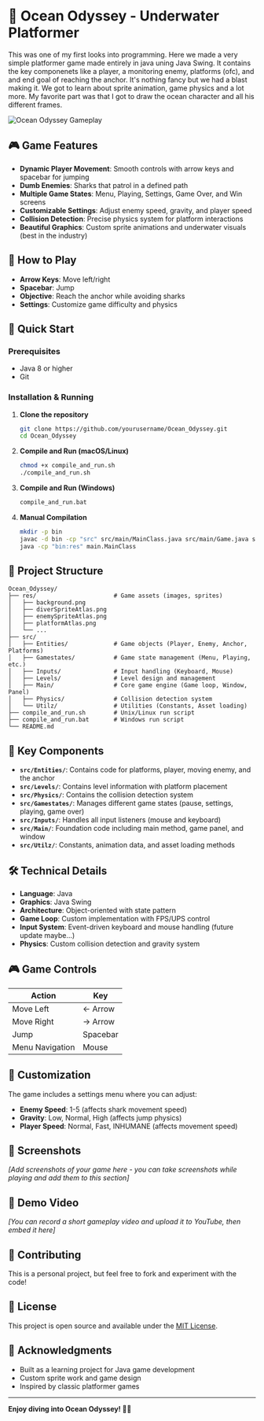 # 🌊 Ocean Odyssey - Underwater Platformer

This was one of my first looks into programming. Here we made a very simple platformer game  made entirely in java uning Java Swing. It contains the key componenets like a player, a monitoring enemy, platforms (ofc), and and end goal of reaching the anchor. It's nothing fancy but we had a blast making it. We got to learn about sprite animation, game physics and a lot more. My favorite part was that I got to draw the ocean character and all his different frames. 

![Ocean Odyssey Gameplay](https://img.shields.io/badge/Java-ED8B00?style=for-the-badge&logo=openjdk&logoColor=white)


## 🎮 Game Features

- **Dynamic Player Movement**: Smooth controls with arrow keys and spacebar for jumping
- **Dumb Enemies**: Sharks that patrol in a defined path
- **Multiple Game States**: Menu, Playing, Settings, Game Over, and Win screens
- **Customizable Settings**: Adjust enemy speed, gravity, and player speed
- **Collision Detection**: Precise physics system for platform interactions
- **Beautiful Graphics**: Custom sprite animations and underwater visuals (best in the industry)

## 🎯 How to Play

- **Arrow Keys**: Move left/right
- **Spacebar**: Jump
- **Objective**: Reach the anchor while avoiding sharks
- **Settings**: Customize game difficulty and physics

## 🚀 Quick Start

### Prerequisites

- Java 8 or higher
- Git

### Installation & Running

1. **Clone the repository**

   ```bash
   git clone https://github.com/yourusername/Ocean_Odyssey.git
   cd Ocean_Odyssey
   ```

2. **Compile and Run (macOS/Linux)**

   ```bash
   chmod +x compile_and_run.sh
   ./compile_and_run.sh
   ```

3. **Compile and Run (Windows)**

   ```cmd
   compile_and_run.bat
   ```

4. **Manual Compilation**
   ```bash
   mkdir -p bin
   javac -d bin -cp "src" src/main/MainClass.java src/main/Game.java src/main/GamePanel.java src/main/GameWindow.java src/main/MenuFrame.java src/main/Settings.java src/Entities/*.java src/gamestates/*.java src/inputs/*.java src/Levels/*.java src/Physics/*.java src/utilz/*.java
   java -cp "bin:res" main.MainClass
   ```

## 📁 Project Structure

```
Ocean_Odyssey/
├── res/                      # Game assets (images, sprites)
│   ├── background.png        
│   ├── diverSpriteAtlas.png  
│   ├── enemySpriteAtlas.png  
│   ├── platformAtlas.png     
│   └── ...
├── src/
│   ├── Entities/             # Game objects (Player, Enemy, Anchor, Platforms)
│   ├── Gamestates/           # Game state management (Menu, Playing, etc.)
│   ├── Inputs/               # Input handling (Keyboard, Mouse)
│   ├── Levels/               # Level design and management
│   ├── Main/                 # Core game engine (Game loop, Window, Panel)
│   ├── Physics/              # Collision detection system
│   └── Utilz/                # Utilities (Constants, Asset loading)
├── compile_and_run.sh        # Unix/Linux run script
├── compile_and_run.bat       # Windows run script
└── README.md
```

## 🎨 Key Components

- **`src/Entities/`**: Contains code for platforms, player, moving enemy, and the anchor
- **`src/Levels/`**: Contains level information with platform placement
- **`src/Physics/`**: Contains the collision detection system
- **`src/Gamestates/`**: Manages different game states (pause, settings, playing, game over)
- **`src/Inputs/`**: Handles all input listeners (mouse and keyboard)
- **`src/Main/`**: Foundation code including main method, game panel, and window
- **`src/Utilz/`**: Constants, animation data, and asset loading methods

## 🛠️ Technical Details

- **Language**: Java
- **Graphics**: Java Swing
- **Architecture**: Object-oriented with state pattern
- **Game Loop**: Custom implementation with FPS/UPS control
- **Input System**: Event-driven keyboard and mouse handling (future update maybe...)
- **Physics**: Custom collision detection and gravity system

## 🎮 Game Controls

| Action          | Key      |
| --------------- | -------- |
| Move Left       | ← Arrow  |
| Move Right      | → Arrow  |
| Jump            | Spacebar |
| Menu Navigation | Mouse    |

## 🔧 Customization

The game includes a settings menu where you can adjust:

- **Enemy Speed**: 1-5 (affects shark movement speed)
- **Gravity**: Low, Normal, High (affects jump physics)
- **Player Speed**: Normal, Fast, INHUMANE (affects movement speed)

## 📸 Screenshots

_[Add screenshots of your game here - you can take screenshots while playing and add them to this section]_

## 🎥 Demo Video

_[You can record a short gameplay video and upload it to YouTube, then embed it here]_

## 🤝 Contributing

This is a personal project, but feel free to fork and experiment with the code!

## 📄 License

This project is open source and available under the [MIT License](LICENSE).

## 🙏 Acknowledgments

- Built as a learning project for Java game development
- Custom sprite work and game design
- Inspired by classic platformer games

---

**Enjoy diving into Ocean Odyssey! 🌊🐠**

